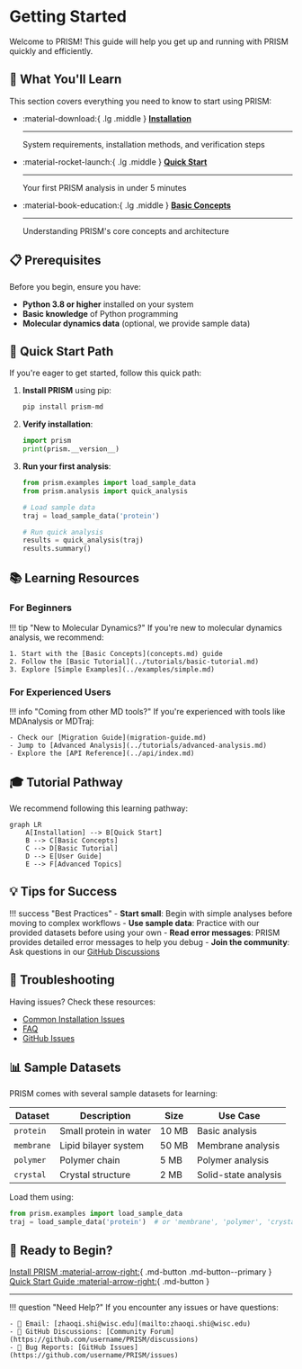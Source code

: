 # Getting Started

Welcome to PRISM! This guide will help you get up and running with PRISM quickly and efficiently.

## 🎯 What You'll Learn

This section covers everything you need to know to start using PRISM:

<div class="grid cards" markdown>

-   :material-download:{ .lg .middle } **[Installation](installation.md)**

    ---

    System requirements, installation methods, and verification steps

-   :material-rocket-launch:{ .lg .middle } **[Quick Start](quickstart.md)**

    ---

    Your first PRISM analysis in under 5 minutes

-   :material-book-education:{ .lg .middle } **[Basic Concepts](concepts.md)**

    ---

    Understanding PRISM's core concepts and architecture

</div>

## 📋 Prerequisites

Before you begin, ensure you have:

- **Python 3.8 or higher** installed on your system
- **Basic knowledge** of Python programming
- **Molecular dynamics data** (optional, we provide sample data)

## 🚀 Quick Start Path

If you're eager to get started, follow this quick path:

1. **Install PRISM** using pip:
   ```bash
   pip install prism-md
   ```

2. **Verify installation**:
   ```python
   import prism
   print(prism.__version__)
   ```

3. **Run your first analysis**:
   ```python
   from prism.examples import load_sample_data
   from prism.analysis import quick_analysis
   
   # Load sample data
   traj = load_sample_data('protein')
   
   # Run quick analysis
   results = quick_analysis(traj)
   results.summary()
   ```

## 📚 Learning Resources

### For Beginners

!!! tip "New to Molecular Dynamics?"
    If you're new to molecular dynamics analysis, we recommend:
    
    1. Start with the [Basic Concepts](concepts.md) guide
    2. Follow the [Basic Tutorial](../tutorials/basic-tutorial.md)
    3. Explore [Simple Examples](../examples/simple.md)

### For Experienced Users

!!! info "Coming from other MD tools?"
    If you're experienced with tools like MDAnalysis or MDTraj:
    
    - Check our [Migration Guide](migration-guide.md)
    - Jump to [Advanced Analysis](../tutorials/advanced-analysis.md)
    - Explore the [API Reference](../api/index.md)

## 🎓 Tutorial Pathway

We recommend following this learning pathway:

```mermaid
graph LR
    A[Installation] --> B[Quick Start]
    B --> C[Basic Concepts]
    C --> D[Basic Tutorial]
    D --> E[User Guide]
    E --> F[Advanced Topics]
```

## 💡 Tips for Success

!!! success "Best Practices"
    - **Start small**: Begin with simple analyses before moving to complex workflows
    - **Use sample data**: Practice with our provided datasets before using your own
    - **Read error messages**: PRISM provides detailed error messages to help you debug
    - **Join the community**: Ask questions in our [GitHub Discussions](https://github.com/username/PRISM/discussions)

## 🔧 Troubleshooting

Having issues? Check these resources:

- [Common Installation Issues](installation.md#troubleshooting)
- [FAQ](../about/faq.md)
- [GitHub Issues](https://github.com/username/PRISM/issues)

## 📊 Sample Datasets

PRISM comes with several sample datasets for learning:

| Dataset | Description | Size | Use Case |
|---------|-------------|------|----------|
| `protein` | Small protein in water | 10 MB | Basic analysis |
| `membrane` | Lipid bilayer system | 50 MB | Membrane analysis |
| `polymer` | Polymer chain | 5 MB | Polymer analysis |
| `crystal` | Crystal structure | 2 MB | Solid-state analysis |

Load them using:
```python
from prism.examples import load_sample_data
traj = load_sample_data('protein')  # or 'membrane', 'polymer', 'crystal'
```

## 🎉 Ready to Begin?

<div class="grid" markdown>

[Install PRISM :material-arrow-right:](installation.md){ .md-button .md-button--primary }
[Quick Start Guide :material-arrow-right:](quickstart.md){ .md-button }

</div>

---

!!! question "Need Help?"
    If you encounter any issues or have questions:
    
    - 📧 Email: [zhaoqi.shi@wisc.edu](mailto:zhaoqi.shi@wisc.edu)
    - 💬 GitHub Discussions: [Community Forum](https://github.com/username/PRISM/discussions)
    - 🐛 Bug Reports: [GitHub Issues](https://github.com/username/PRISM/issues)